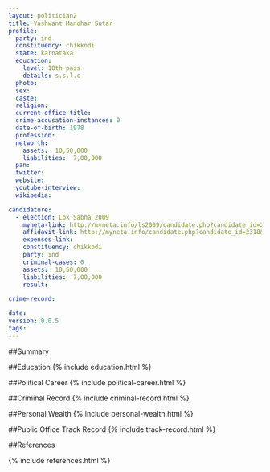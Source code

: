 ```yaml
---
layout: politician2
title: Yashwant Manohar Sutar
profile: 
  party: ind
  constituency: chikkodi
  state: karnataka
  education: 
    level: 10th pass
    details: s.s.l.c
  photo: 
  sex: 
  caste: 
  religion: 
  current-office-title: 
  crime-accusation-instances: 0
  date-of-birth: 1978
  profession: 
  networth: 
    assets:  10,50,000
    liabilities:  7,00,000
  pan: 
  twitter: 
  website: 
  youtube-interview: 
  wikipedia: 

candidature: 
  - election: Lok Sabha 2009
    myneta-link: http://myneta.info/ls2009/candidate.php?candidate_id=2318
    affidavit-link: http://myneta.info/candidate.php?candidate_id=2318&scan=original
    expenses-link: 
    constituency: chikkodi 
    party: ind
    criminal-cases: 0
    assets:  10,50,000
    liabilities:  7,00,000
    result:  

crime-record: 

date: 
version: 0.0.5
tags: 
---
```

##Summary


##Education
{% include education.html %}


##Political Career
{% include political-career.html %}


##Criminal Record
{% include criminal-record.html %}


##Personal Wealth
{% include personal-wealth.html %}


##Public Office Track Record
{% include track-record.html %}


##References


{% include references.html %}